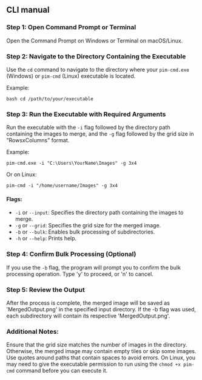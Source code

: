 ## CLI manual

### Step  1: Open Command Prompt or Terminal
Open the Command Prompt on Windows or Terminal on macOS/Linux.

### Step  2: Navigate to the Directory Containing the Executable
Use the `cd` command to navigate to the directory where your `pim-cmd.exe` (Windows) or `pim-cmd` (Linux) executable is located.

Example:
```
bash cd /path/to/your/executable
```

### Step  3: Run the Executable with Required Arguments
Run the executable with the `-i` flag followed by the directory path containing the images to merge, and the `-g` flag followed by the grid size in "RowsxColumns" format.

Example:
```
pim-cmd.exe -i "C:\Users\YourName\Images" -g 3x4
```

Or on Linux:
```
pim-cmd -i "/home/username/Images" -g 3x4

```

#### Flags:
- `-i` or `--input`: Specifies the directory path containing the images to merge.
- `-g` or `--grid`: Specifies the grid size for the merged image.
- `-b` or `--bulk`: Enables bulk processing of subdirectories.
- `-h` or `--help`: Prints help.

### Step  4: Confirm Bulk Processing (Optional)
If you use the `-b` flag, the program will prompt you to confirm the bulk processing operation. Type 'y' to proceed, or 'n' to cancel.

### Step  5: Review the Output
After the process is complete, the merged image will be saved as 'MergedOutput.png' in the specified input directory. If the -b flag was used, each subdirectory will contain its respective 'MergedOutput.png'.

### Additional Notes:
Ensure that the grid size matches the number of images in the directory. Otherwise, the merged image may contain empty tiles or skip some images.
Use quotes around paths that contain spaces to avoid errors.
On Linux, you may need to give the executable permission to run using the `chmod +x pim-cmd` command before you can execute it.